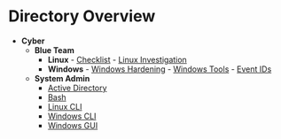 # Directory Overview

- **Cyber**
  - **Blue Team**
    - **Linux**
	      - [Checklist](Cyber/Blue-Team/Linux/Checklist.md)
	      - [Linux Investigation](Cyber/Blue-Team/Linux/Linux-investigation.md)
    - **Windows**
		  - [Windows Hardening](Cyber/Blue-Team/Windows/Windows-Hardening.md)
		  - [Windows Tools](Cyber/Blue-Team/Windows/Windows-Tools.md)
		  - [Event IDs](Cyber/Blue-Team/Windows/Auth.md)
  - **System Admin**
    - [Active Directory](Cyber/System-Admin/Active-Directory.md)
    - [Bash](Cyber/System-Admin/Bash.md)
    - [Linux CLI](Cyber/System-Admin/Linux-CLI.md)
    - [Windows CLI](Cyber/System-Admin/Windows-CLI.md)
    - [Windows GUI](Cyber/System-Admin/Windows-GUI.md)
